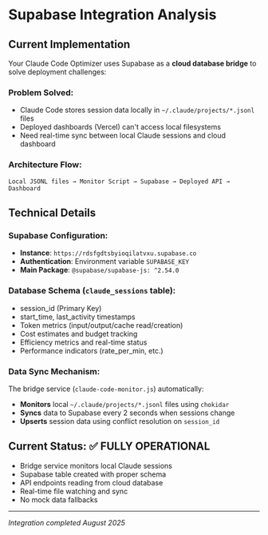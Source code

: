 # Supabase Integration Analysis

## Current Implementation
Your Claude Code Optimizer uses Supabase as a **cloud database bridge** to solve deployment challenges:

### Problem Solved:
- Claude Code stores session data locally in `~/.claude/projects/*.jsonl` files
- Deployed dashboards (Vercel) can't access local filesystems  
- Need real-time sync between local Claude sessions and cloud dashboard

### Architecture Flow:
```
Local JSONL files → Monitor Script → Supabase → Deployed API → Dashboard
```

## Technical Details

### Supabase Configuration:
- **Instance**: `https://rdsfgdtsbyioqilatvxu.supabase.co`
- **Authentication**: Environment variable `SUPABASE_KEY`
- **Main Package**: `@supabase/supabase-js: ^2.54.0`

### Database Schema (`claude_sessions` table):
- session_id (Primary Key)
- start_time, last_activity timestamps
- Token metrics (input/output/cache read/creation)
- Cost estimates and budget tracking
- Efficiency metrics and real-time status
- Performance indicators (rate_per_min, etc.)

### Data Sync Mechanism:
The bridge service (`claude-code-monitor.js`) automatically:
- **Monitors** local `~/.claude/projects/*.jsonl` files using `chokidar`
- **Syncs** data to Supabase every 2 seconds when sessions change
- **Upserts** session data using conflict resolution on `session_id`

## Current Status: ✅ FULLY OPERATIONAL
- Bridge service monitors local Claude sessions
- Supabase table created with proper schema
- API endpoints reading from cloud database
- Real-time file watching and sync
- No mock data fallbacks

---

*Integration completed August 2025*
